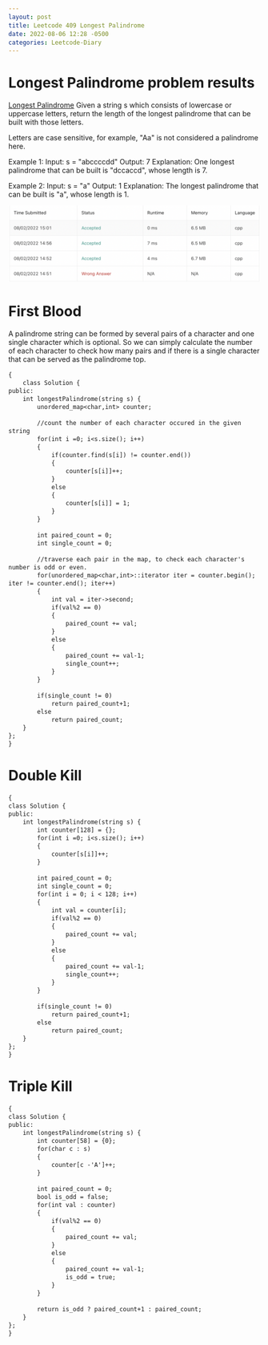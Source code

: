 ```yaml
---
layout: post
title: Leetcode 409 Longest Palindrome
date: 2022-08-06 12:28 -0500
categories: Leetcode-Diary
---
```

# Longest Palindrome problem results

[Longest Palindrome](https://leetcode.com/problems/longest-palindrome/)
Given a string s which consists of lowercase or uppercase letters, return the length of the longest palindrome that can be built with those letters.

Letters are case sensitive, for example, "Aa" is not considered a palindrome here.

Example 1:
Input: s = "abccccdd"
Output: 7
Explanation: One longest palindrome that can be built is "dccaccd", whose length is 7.

Example 2:
Input: s = "a"
Output: 1
Explanation: The longest palindrome that can be built is "a", whose length is 1.

![Result](/assets/images/longest_palindrome.png)

# First Blood
A palindrome string can be formed by several pairs of a character and one single character which is optional.
So we can simply calculate the number of each character to check how many pairs and if there is a single character that can be served as the palindrome top.

```
{
    class Solution {
public:
    int longestPalindrome(string s) {
        unordered_map<char,int> counter;

        //count the number of each character occured in the given string
        for(int i =0; i<s.size(); i++)
        {
            if(counter.find(s[i]) != counter.end())
            {
                counter[s[i]]++;
            }
            else
            {
                counter[s[i]] = 1;
            }
        }
        
        int paired_count = 0;
        int single_count = 0;

        //traverse each pair in the map, to check each character's number is odd or even.
        for(unordered_map<char,int>::iterator iter = counter.begin(); iter != counter.end(); iter++)
        {
            int val = iter->second;
            if(val%2 == 0)
            {
                paired_count += val;
            }
            else
            {
                paired_count += val-1;
                single_count++;
            }
        }
        
        if(single_count != 0)
            return paired_count+1;
        else
            return paired_count;
    }
};
}
```

# Double Kill
```
{
class Solution {
public:
    int longestPalindrome(string s) {
        int counter[128] = {};
        for(int i =0; i<s.size(); i++)
        {
            counter[s[i]]++;
        }
        
        int paired_count = 0;
        int single_count = 0;
        for(int i = 0; i < 128; i++)
        {
            int val = counter[i];
            if(val%2 == 0)
            {
                paired_count += val;
            }
            else
            {
                paired_count += val-1;
                single_count++;
            }
        }
        
        if(single_count != 0)
            return paired_count+1;
        else
            return paired_count;
    }
};
}
```

# Triple Kill
```
{
class Solution {
public:
    int longestPalindrome(string s) {
        int counter[58] = {0};
        for(char c : s)
        {
            counter[c -'A']++;
        }
        
        int paired_count = 0;
        bool is_odd = false;
        for(int val : counter)
        {
            if(val%2 == 0)
            {
                paired_count += val;
            }
            else
            {
                paired_count += val-1;
                is_odd = true;
            }
        }
        
        return is_odd ? paired_count+1 : paired_count;
    }
};
}
```